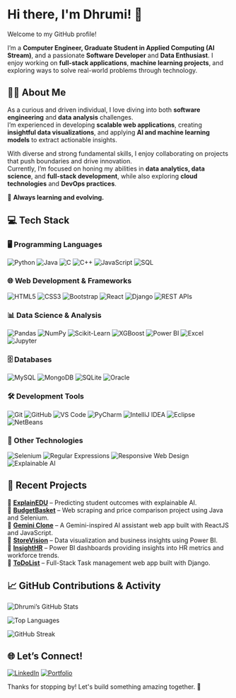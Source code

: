 # Hi there, I'm Dhrumi! 👋

Welcome to my GitHub profile!

I’m a **Computer Engineer, Graduate Student in Applied Computing (AI Stream)**, and a passionate **Software Developer** and **Data Enthusiast**. I enjoy working on **full-stack applications**, **machine learning projects**, and exploring ways to solve real-world problems through technology.


## 👩‍💻 About Me

As a curious and driven individual, I love diving into both **software engineering** and **data analysis** challenges.  
I’m experienced in developing **scalable web applications**, creating **insightful data visualizations**, and applying **AI and machine learning models** to extract actionable insights.  

With diverse and strong fundamental skills, I enjoy collaborating on projects that push boundaries and drive innovation.  
Currently, I’m focused on honing my abilities in **data analytics, data science**, and **full-stack development**, while also exploring **cloud technologies** and **DevOps practices**.

🌱 **Always learning and evolving.**  

## 💻 Tech Stack

### 🖥️ Programming Languages
![Python](https://img.shields.io/badge/Python-3776AB?style=for-the-badge&logo=python&logoColor=white)
![Java](https://img.shields.io/badge/Java-007396?style=for-the-badge&logo=java&logoColor=white)
![C](https://img.shields.io/badge/C-A8B9CC?style=for-the-badge&logo=c&logoColor=black)
![C++](https://img.shields.io/badge/C++-00599C?style=for-the-badge&logo=c%2B%2B&logoColor=white)
![JavaScript](https://img.shields.io/badge/JavaScript-F7DF1E?style=for-the-badge&logo=javascript&logoColor=black)
![SQL](https://img.shields.io/badge/SQL-4479A1?style=for-the-badge&logo=mysql&logoColor=white)

### 🌐 Web Development & Frameworks
![HTML5](https://img.shields.io/badge/HTML5-E34F26?style=for-the-badge&logo=html5&logoColor=white)
![CSS3](https://img.shields.io/badge/CSS3-1572B6?style=for-the-badge&logo=css3&logoColor=white)
![Bootstrap](https://img.shields.io/badge/Bootstrap-563D7C?style=for-the-badge&logo=bootstrap&logoColor=white)
![React](https://img.shields.io/badge/React-61DAFB?style=for-the-badge&logo=react&logoColor=black)
![Django](https://img.shields.io/badge/Django-092E20?style=for-the-badge&logo=django&logoColor=white)
![REST APIs](https://img.shields.io/badge/REST%20APIs-00599C?style=for-the-badge)

### 📊 Data Science & Analysis
![Pandas](https://img.shields.io/badge/Pandas-150458?style=for-the-badge&logo=pandas&logoColor=white)
![NumPy](https://img.shields.io/badge/NumPy-013243?style=for-the-badge&logo=numpy&logoColor=white)
![Scikit-Learn](https://img.shields.io/badge/ScikitLearn-F7931E?style=for-the-badge&logo=scikit-learn&logoColor=white)
![XGBoost](https://img.shields.io/badge/XGBoost-FF6600?style=for-the-badge)
![Power BI](https://img.shields.io/badge/Power%20BI-F2C811?style=for-the-badge&logo=powerbi&logoColor=black)
![Excel](https://img.shields.io/badge/Excel-217346?style=for-the-badge&logo=microsoft-excel&logoColor=white)
![Jupyter](https://img.shields.io/badge/Jupyter-F37626?style=for-the-badge&logo=jupyter&logoColor=white)

### 🗄️ Databases
![MySQL](https://img.shields.io/badge/MySQL-4479A1?style=for-the-badge&logo=mysql&logoColor=white)
![MongoDB](https://img.shields.io/badge/MongoDB-47A248?style=for-the-badge&logo=mongodb&logoColor=white)
![SQLite](https://img.shields.io/badge/SQLite-003B57?style=for-the-badge&logo=sqlite&logoColor=white)
![Oracle](https://img.shields.io/badge/Oracle-F80000?style=for-the-badge&logo=oracle&logoColor=white)

### 🛠️ Development Tools
![Git](https://img.shields.io/badge/Git-F05032?style=for-the-badge&logo=git&logoColor=white)
![GitHub](https://img.shields.io/badge/GitHub-181717?style=for-the-badge&logo=github&logoColor=white)
![VS Code](https://img.shields.io/badge/VS%20Code-0078D4?style=for-the-badge&logo=visual-studio-code&logoColor=white)
![PyCharm](https://img.shields.io/badge/PyCharm-000000?style=for-the-badge&logo=pycharm&logoColor=white)
![IntelliJ IDEA](https://img.shields.io/badge/IntelliJ_IDEA-000000?style=for-the-badge&logo=intellij-idea&logoColor=white)
![Eclipse](https://img.shields.io/badge/Eclipse-2C2255?style=for-the-badge&logo=eclipse&logoColor=white)
![NetBeans](https://img.shields.io/badge/NetBeans-1B6AC6?style=for-the-badge&logo=apache-netbeans-ide&logoColor=white)

### 🧩 Other Technologies
![Selenium](https://img.shields.io/badge/Selenium-43B02A?style=for-the-badge&logo=selenium&logoColor=white)
![Regular Expressions](https://img.shields.io/badge/Regex-FFCA28?style=for-the-badge)
![Responsive Web Design](https://img.shields.io/badge/Responsive%20Design-4CAF50?style=for-the-badge)
![Explainable AI](https://img.shields.io/badge/XAI-03A9F4?style=for-the-badge)

## 📂 Recent Projects
🔸 **[ExplainEDU](https://github.com/DhrumiPrajapati/ExplainEDU)** – Predicting student outcomes with explainable AI.  
🔸 **[BudgetBasket](https://github.com/DhrumiPrajapati/Budget_Basket)** – Web scraping and price comparison project using Java and Selenium.  
🔸 **[Gemini Clone](https://github.com/DhrumiPrajapati/Gemini_Clone)** – A Gemini-inspired AI assistant web app built with ReactJS and JavaScript.  
🔸 **[StoreVision](https://github.com/DhrumiPrajapati/StoreVision)** – Data visualization and business insights using Power BI.  
🔸 **[InsightHR](https://github.com/DhrumiPrajapati/InsightHR)** – Power BI dashboards providing insights into HR metrics and workforce trends.  
🔸 **[ToDoList](https://github.com/DhrumiPrajapati/TodoList)** – Full-Stack Task management web app built with Django.


## 📈 GitHub Contributions & Activity

<!-- GitHub Stats -->
![Dhrumi’s GitHub Stats](https://github-readme-stats.vercel.app/api?username=DhrumiPrajapati&show_icons=true&theme=default&count_private=true&card_width=400&height=300)

<!-- Top Languages -->
![Top Languages](https://github-readme-stats.vercel.app/api/top-langs/?username=DhrumiPrajapati&layout=compact&theme=default&langs_count=8&card_width=437&height=400)

<!-- GitHub Streak -->
![GitHub Streak](https://streak-stats.demolab.com?user=DhrumiPrajapati&theme=default&card_width=437&height=300)

## 🌐 Let’s Connect!
[![LinkedIn](https://img.shields.io/badge/-LinkedIn-blue?style=for-the-badge&logo=linkedin)](https://www.linkedin.com/in/dhrumiprajapati)
[![Portfolio](https://img.shields.io/badge/-Portfolio-000000?style=for-the-badge&logo=google-chrome&logoColor=white)](https://dhrumiprajapati.github.io/Portfolio/)

Thanks for stopping by! Let's build something amazing together. 🚀
